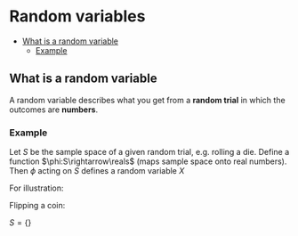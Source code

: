 # Random variables <!-- omit in toc -->
- [What is a random variable](#what-is-a-random-variable)
  - [Example](#example)

## What is a random variable

A random variable describes what you get from a **random trial** in which the outcomes are **numbers**.

### Example

Let $S$ be the sample space of a given random trial, e.g. rolling a die. Define a function $\phi:S\rightarrow\reals$ (maps sample space onto real numbers). Then $\phi$ acting on $S$ defines a random variable $X$

For illustration:

Flipping a coin:

$S = \{\}$